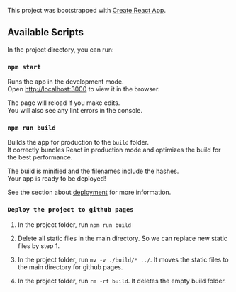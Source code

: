 This project was bootstrapped with [Create React App](https://github.com/facebook/create-react-app).

## Available Scripts

In the project directory, you can run:

### `npm start`

Runs the app in the development mode.<br>
Open [http://localhost:3000](http://localhost:3000) to view it in the browser.

The page will reload if you make edits.<br>
You will also see any lint errors in the console.

### `npm run build`

Builds the app for production to the `build` folder.<br>
It correctly bundles React in production mode and optimizes the build for the best performance.

The build is minified and the filenames include the hashes.<br>
Your app is ready to be deployed!

See the section about [deployment](https://facebook.github.io/create-react-app/docs/deployment) for more information.

### `Deploy the project to github pages`

1. In the project folder, run `npm run build`

2. Delete all static files in the main directory. So we can replace new static files by step 1.

3. In the project folder, run `mv -v ./build/* ../`. It moves the static files to the main directory for github pages.

4. In the project folder, run `rm -rf build`. It deletes the empty build folder.
